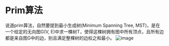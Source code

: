 # Prim算法
说道prim算法，自然要提到最小生成树(Minimum Spanning Tree, MST)，是在一个给定的无向图G(V, E)中求一棵树T，使得这棵树拥有图中所有顶点，且所有边都是来自图G中的边，别且满足整棵树的边权之和最小。
![image](images/mst.gif)
